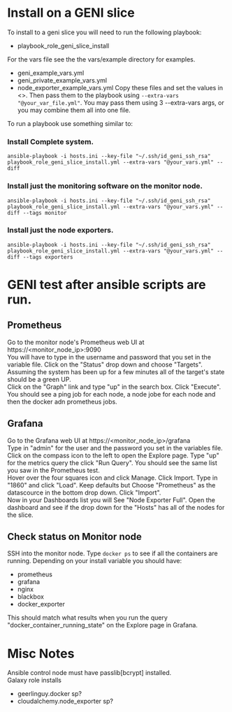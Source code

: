 # Install on a GENI slice

To install to a geni slice you will need to run the following playbook:
* playbook_role_geni_slice_install

For the vars file see the the vars/example directory for examples. 
* geni_example_vars.yml
* geni_private_example_vars.yml
* node_exporter_example_vars.yml
Copy these files and set the values in <>. Then pass them to the playbook using `--extra-vars "@your_var_file.yml"`. You may pass them using 3 --extra-vars args, or you may combine them all into one file.

To run a playbook use something similar to:

### Install Complete system.
`ansible-playbook -i hosts.ini --key-file "~/.ssh/id_geni_ssh_rsa" playbook_role_geni_slice_install.yml --extra-vars "@your_vars.yml" --diff`

### Install just the monitoring software on the monitor node.
`ansible-playbook -i hosts.ini --key-file "~/.ssh/id_geni_ssh_rsa" playbook_role_geni_slice_install.yml --extra-vars "@your_vars.yml" --diff --tags monitor`

### Install just the node exporters.
`ansible-playbook -i hosts.ini --key-file "~/.ssh/id_geni_ssh_rsa" playbook_role_geni_slice_install.yml --extra-vars "@your_vars.yml" --diff --tags exporters`


# GENI test after ansible scripts are run.
## Prometheus
Go to the monitor node's Prometheus web UI at https://<monitor_node_ip>:9090  
You will have to type in the username and password that you set in the variable file.
Click on the "Status" drop down and choose "Targets".  Assuming the system has been up for a few minutes all of the target's state should be a green UP.  
Click on the "Graph" link and type "up" in the search box. Click "Execute". You should see a ping job for each node, a node jobe for each node and then the docker adn prometheus jobs.

## Grafana
Go to the Grafana web UI at https://<monitor_node_ip>/grafana  
Type in "admin" for the user and the password you set in the variables file.  
Click on the compass icon to the left to open the Explore page. Type "up" for the metrics query the click "Run Query". You should see the same list you saw in the Prometheus test.  
Hover over the four squares icon and click Manage.  Click Import. Type in "1860" and click "Load". Keep defaults but Choose "Prometheus" as the datascource in the bottom drop down. Click "Import".  
Now in your Dashboards list you will See "Node Exporter Full". Open the dashboard and see if the drop down for the "Hosts" has all of the nodes for the slice.

## Check status on Monitor node
SSH into the monitor node. Type `docker ps` to see if all the containers are running. Depending on your install variable you should have: 
* prometheus
* grafana
* nginx
* blackbox
* docker_exporter

This should match what results when you run the query "docker_container_running_state" on the Explore page in Grafana.  



# Misc Notes
Ansible control node must have  passlib[bcrypt] installed.  
Galaxy role installs 
* geerlinguy.docker sp?
* cloudalchemy.node_exporter sp?
